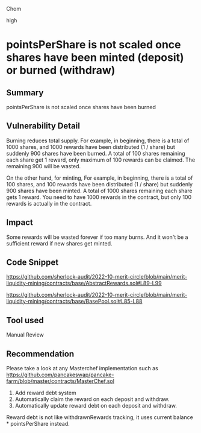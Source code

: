 Chom

high

# pointsPerShare is not scaled once shares have been minted (deposit) or burned (withdraw)

## Summary
pointsPerShare is not scaled once shares have been burned

## Vulnerability Detail

Burning reduces total supply. For example, in beginning, there is a total of 1000 shares, and 1000 rewards have been distributed (1 / share) but suddenly 900 shares have been burned. A total of 100 shares remaining each share get 1 reward, only maximum of 100 rewards can be claimed. The remaining 900 will be wasted.

On the other hand, for minting, For example, in beginning, there is a total of 100 shares, and 100 rewards have been distributed (1 / share) but suddenly 900 shares have been minted. A total of 1000 shares remaining each share gets 1 reward. You need to have 1000 rewards in the contract, but only 100 rewards is actually in the contract.

## Impact
Some rewards will be wasted forever if too many burns. And it won't be a sufficient reward if new shares get minted.

## Code Snippet

https://github.com/sherlock-audit/2022-10-merit-circle/blob/main/merit-liquidity-mining/contracts/base/AbstractRewards.sol#L89-L99

https://github.com/sherlock-audit/2022-10-merit-circle/blob/main/merit-liquidity-mining/contracts/base/BasePool.sol#L85-L88

## Tool used

Manual Review

## Recommendation
Please take a look at any Masterchef implementation such as https://github.com/pancakeswap/pancake-farm/blob/master/contracts/MasterChef.sol

1. Add reward debt system
2. Automatically claim the reward on each deposit and withdraw.
3. Automatically update reward debt on each deposit and withdraw.

Reward debt is not like withdrawnRewards tracking, it uses current balance * pointsPerShare instead.
